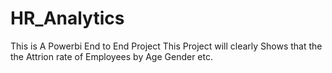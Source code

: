 # HR_Analytics
This is A Powerbi End to End Project
This Project will clearly Shows that the the Attrion rate of Employees by Age Gender etc.
